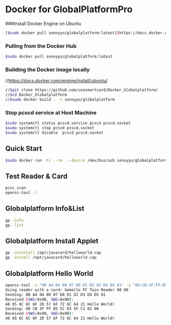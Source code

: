 # Docker for GlobalPlatformPro
###Install Docker Engine on Ubuntu
```bash
[$sudo docker pull sonnyyu/globalplatform:latest](https://docs.docker.com/engine/install/ubuntu/)
```
### Pulling from the Docker Hub
```bash
$sudo docker pull sonnyyu/globalplatform:latest
```
### Building the Docker image locally
//https://docs.docker.com/engine/install/ubuntu/
```bash
//$git clone https://github.com/usasmartcard/Docker_Globalplatform/
//$cd Docker_Globalplatform
//$sudo docker build . -t sonnyyu/globalplatform
```
### Stop pcscd service at Host Machine
```bash
$sudo systemctl status pcscd.service pcscd pcscd.socket
$sudo systemctl stop pcscd pcscd.socket
$sudo systemctl disable  pcscd pcscd.socket
```
## Quick Start
```bash
$sudo docker run -ti --rm  --device /dev/bus/usb sonnyyu/globalplatform
```
## Test Reader & Card
```bash
pcsc_scan
opensc-tool -l
```
## Globalplatform Info&List
```bash
gp -info
gp -list
```
## Globalplatform Install Applet
```bash
gp -uninstall /opt/javacard/helloworld.cap
gp -install /opt/javacard/helloworld.cap
```
## Globalplatform Hello World
```bash
opensc-tool -s "00 A4 04 00 07 D0 D1 D2 D3 D4 D5 01" -s "00:CB:3F:FF:05:5C:03:5F:C1:02:00"
Using reader with a card: Gemalto PC Twin Reader 00 00
Sending: 00 A4 04 00 07 D0 D1 D2 D3 D4 D5 01
Received (SW1=0x90, SW2=0x00):
48 65 6C 6C 6F 20 57 6F 72 6C 64 21 Hello World!
Sending: 00 CB 3F FF 05 5C 03 5F C1 02 00
Received (SW1=0x90, SW2=0x00):
48 65 6C 6C 6F 20 57 6F 72 6C 64 21 Hello World!
```


